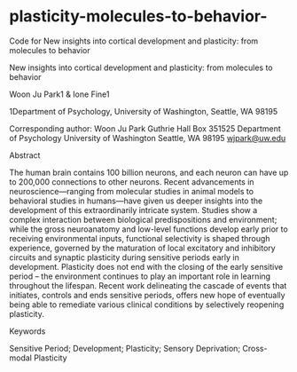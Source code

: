 # plasticity-molecules-to-behavior-
Code for New insights into cortical development and plasticity: from molecules to behavior 




New insights into cortical development and plasticity: from molecules to behavior 

Woon Ju Park1 & Ione Fine1 


1Department of Psychology, University of Washington, Seattle, WA 98195



Corresponding author:
Woon Ju Park
Guthrie Hall Box 351525
Department of Psychology
University of Washington
Seattle, WA 98195
wjpark@uw.edu

Abstract

The human brain contains 100 billion neurons, and each neuron can have up to 200,000 connections to other neurons. Recent advancements in neuroscience—ranging from molecular studies in animal models to behavioral studies in humans—have given us deeper insights into the development of this extraordinarily intricate system. Studies show a complex interaction between biological predispositions and environment; while the gross neuroanatomy and low-level functions develop early prior to receiving environmental inputs, functional selectivity is shaped through experience, governed by the maturation of local excitatory and inhibitory circuits and synaptic plasticity during sensitive periods early in development. Plasticity does not end with the closing of the early sensitive period – the environment continues to play an important role in learning throughout the lifespan. Recent work delineating the cascade of events that initiates, controls and ends sensitive periods, offers new hope of eventually being able to remediate various clinical conditions by selectively reopening plasticity. 


Keywords

Sensitive Period; Development; Plasticity; Sensory Deprivation; Cross-modal Plasticity


